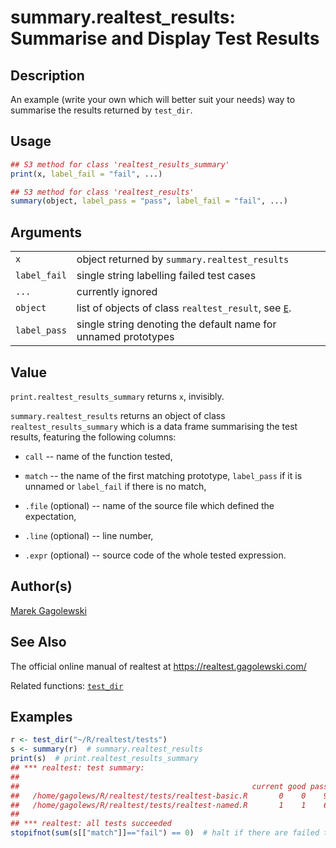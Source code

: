# summary.realtest\_results: Summarise and Display Test Results

## Description

An example (write your own which will better suit your needs) way to summarise the results returned by `test_dir`.

## Usage

```r
## S3 method for class 'realtest_results_summary'
print(x, label_fail = "fail", ...)

## S3 method for class 'realtest_results'
summary(object, label_pass = "pass", label_fail = "fail", ...)
```

## Arguments

|              |                                                                                                     |
|--------------|-----------------------------------------------------------------------------------------------------|
| `x`          | object returned by `summary.realtest_results`                                                       |
| `label_fail` | single string labelling failed test cases                                                           |
| `...`        | currently ignored                                                                                   |
| `object`     | list of objects of class `realtest_result`, see [`E`](https://realtest.gagolewski.com/rapi/E.html). |
| `label_pass` | single string denoting the default name for unnamed prototypes                                      |

## Value

`print.realtest_results_summary` returns `x`, invisibly.

`summary.realtest_results` returns an object of class `realtest_results_summary` which is a data frame summarising the test results, featuring the following columns:

-   `call` -- name of the function tested,

-   `match` -- the name of the first matching prototype, `label_pass` if it is unnamed or `label_fail` if there is no match,

-   `.file` (optional) -- name of the source file which defined the expectation,

-   `.line` (optional) -- line number,

-   `.expr` (optional) -- source code of the whole tested expression.

## Author(s)

[Marek Gagolewski](https://www.gagolewski.com/)

## See Also

The official online manual of <span class="pkg">realtest</span> at <https://realtest.gagolewski.com/>

Related functions: [`test_dir`](https://realtest.gagolewski.com/rapi/test_dir.html)

## Examples




```r
r <- test_dir("~/R/realtest/tests")
s <- summary(r)  # summary.realtest_results
print(s)  # print.realtest_results_summary
## *** realtest: test summary:
##                                                   
##                                                    current good pass fail
##   /home/gagolews/R/realtest/tests/realtest-basic.R       0    0    9    0
##   /home/gagolews/R/realtest/tests/realtest-named.R       1    1    6    0
## 
## *** realtest: all tests succeeded
stopifnot(sum(s[["match"]]=="fail") == 0)  # halt if there are failed tests
```
